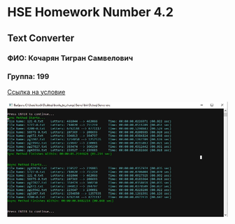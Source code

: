 # HSE Homework Number 4.2
## Text Converter
### ФИО: Кочарян Тигран Самвелович
### Группа: 199

[Ссылка на условие](https://docs.google.com/document/d/1iQDiyBXgWBV71IYMM-40Tf7FF2EUA9ObnnPOh6fwWoc/edit)

![скрин](screenshot.jpg)
